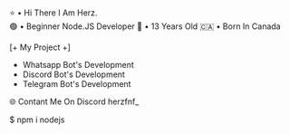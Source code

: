 ⭐ • Hi There I Am Herz.             
🟢 • Beginner Node.JS Developer 
🧑 • 13 Years Old
🇨🇦 • Born In Canada

[+ My Project +]

- Whatsapp Bot's Development
- Discord Bot's Development
- Telegram Bot's Development

🌐 Contant Me On Discord
herzfnf_

$ npm i nodejs
